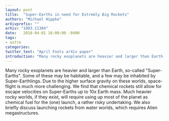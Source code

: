 ```yaml
---
layout: post
title:  "Super-Earths in need for Extremly Big Rockets"
authors: "Michael Hippke"
arXivprefix: ""
arXiv: "1803.11384"
date:   2018-04-01 16:00:00 -0400
tags:
- astro
categories:
twitter_text: "April Fools arXiv paper"
introduction: "Many rocky exoplanets are heavier and larger than Earth, so-called 'Super-Earths'..."
---
```


Many rocky exoplanets are heavier and larger than Earth, so-called "Super-Earths". Some of these may be habitable, and a few may be inhabited by Super-Earthlings. Due to the higher surface gravity on these worlds, space-flight is much more challenging. We find that chemical rockets still allow for escape velocities on Super-Earths up to 10x Earth mass. Much heavier rocky worlds, if they exist, will require using up most of the planet as chemical fuel for the (one) launch, a rather risky undertaking. We also briefly discuss launching rockets from water worlds, which requires Alien megastructures.
